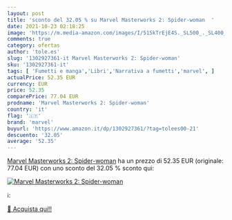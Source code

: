 ```yaml
---
layout: post
title: 'sconto del 32.05 % su Marvel Masterworks 2: Spider-woman  '
date: 2021-10-23 02:18:25
image: 'https://m.media-amazon.com/images/I/515kTrEjE4S._SL500_._SL400_.jpg'
comments: true
category: ofertas
author: 'tole.es'
slug: '1302927361-it Marvel Masterworks 2: Spider-woman'
sku: '1302927361-it'
tags: [ 'Fumetti e manga','Libri','Narrativa a fumetti','marvel', ]
actualPrice: 52.35 EUR
currency: EUR
price: 52.35
comparePrice: 77.04 EUR
prodname: 'Marvel Masterworks 2: Spider-woman'
country: 'it'
flag: '🇮🇹'
brand: 'marvel'
buyurl: 'https://www.amazon.it/dp/1302927361/?tag=tolees00-21'
descuento: '32.05'
average: '52.35'
---
```


[Marvel Masterworks 2: Spider-woman](https://www.amazon.it/dp/1302927361/?tag=tolees00-21) ha un prezzo di 52.35 EUR (originale: 77.04 EUR) con uno sconto del 32.05 % sconto qui:

[![Marvel Masterworks 2: Spider-woman](https://m.media-amazon.com/images/I/515kTrEjE4S._SL500_._SL400_.jpg)](https://www.amazon.it/dp/1302927361/?tag=tolees00-21)

ℹ️:


[🛒 Acquista qui!!](https://www.amazon.it/dp/1302927361/?tag=tolees00-21)
